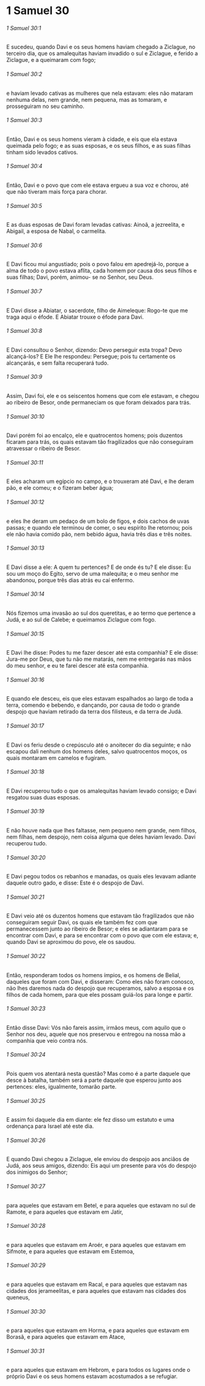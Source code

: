 # 1 Samuel 30

###### 1 Samuel 30:1

E sucedeu, quando Davi e os seus homens haviam chegado a Ziclague, no terceiro dia, que os amalequitas haviam invadido o sul e Ziclague, e ferido a Ziclague, e a queimaram com fogo;

###### 1 Samuel 30:2

e haviam levado cativas as mulheres que nela estavam: eles não mataram nenhuma delas, nem grande, nem pequena, mas as tomaram, e prosseguiram no seu caminho.

###### 1 Samuel 30:3

Então, Davi e os seus homens vieram à cidade, e eis que ela estava queimada pelo fogo; e as suas esposas, e os seus filhos, e as suas filhas tinham sido levados cativos.

###### 1 Samuel 30:4

Então, Davi e o povo que com ele estava ergueu a sua voz e chorou, até que não tiveram mais força para chorar.

###### 1 Samuel 30:5

E as duas esposas de Davi foram levadas cativas: Ainoã, a jezreelita, e Abigail, a esposa de Nabal, o carmelita.

###### 1 Samuel 30:6

E Davi ficou mui angustiado; pois o povo falou em apedrejá-lo, porque a alma de todo o povo estava aflita, cada homem por causa dos seus filhos e suas filhas; Davi, porém, animou- se no Senhor, seu Deus.

###### 1 Samuel 30:7

E Davi disse a Abiatar, o sacerdote, filho de Aimeleque: Rogo-te que me traga aqui o éfode. E Abiatar trouxe o éfode para Davi.

###### 1 Samuel 30:8

E Davi consultou o Senhor, dizendo: Devo perseguir esta tropa? Devo alcançá-los? E Ele lhe respondeu: Persegue; pois tu certamente os alcançarás, e sem falta recuperará tudo.

###### 1 Samuel 30:9

Assim, Davi foi, ele e os seiscentos homens que com ele estavam, e chegou ao ribeiro de Besor, onde permaneciam os que foram deixados para trás.

###### 1 Samuel 30:10

Davi porém foi ao encalço, ele e quatrocentos homens; pois duzentos ficaram para trás, os quais estavam tão fragilizados que não conseguiram atravessar o ribeiro de Besor.

###### 1 Samuel 30:11

E eles acharam um egípcio no campo, e o trouxeram até Davi, e lhe deram pão, e ele comeu; e o fizeram beber água;

###### 1 Samuel 30:12

e eles lhe deram um pedaço de um bolo de figos, e dois cachos de uvas passas; e quando ele terminou de comer, o seu espírito lhe retornou; pois ele não havia comido pão, nem bebido água, havia três dias e três noites.

###### 1 Samuel 30:13

E Davi disse a ele: A quem tu pertences? E de onde és tu? E ele disse: Eu sou um moço do Egito, servo de uma malequita; e o meu senhor me abandonou, porque três dias atrás eu caí enfermo.

###### 1 Samuel 30:14

Nós fizemos uma invasão ao sul dos queretitas, e ao termo que pertence a Judá, e ao sul de Calebe; e queimamos Ziclague com fogo.

###### 1 Samuel 30:15

E Davi lhe disse: Podes tu me fazer descer até esta companhia? E ele disse: Jura-me por Deus, que tu não me matarás, nem me entregarás nas mãos do meu senhor, e eu te farei descer até esta companhia.

###### 1 Samuel 30:16

E quando ele desceu, eis que eles estavam espalhados ao largo de toda a terra, comendo e bebendo, e dançando, por causa de todo o grande despojo que haviam retirado da terra dos filisteus, e da terra de Judá.

###### 1 Samuel 30:17

E Davi os feriu desde o crepúsculo até o anoitecer do dia seguinte; e não escapou dali nenhum dos homens deles, salvo quatrocentos moços, os quais montaram em camelos e fugiram.

###### 1 Samuel 30:18

E Davi recuperou tudo o que os amalequitas haviam levado consigo; e Davi resgatou suas duas esposas.

###### 1 Samuel 30:19

E não houve nada que lhes faltasse, nem pequeno nem grande, nem filhos, nem filhas, nem despojo, nem coisa alguma que deles haviam levado. Davi recuperou tudo.

###### 1 Samuel 30:20

E Davi pegou todos os rebanhos e manadas, os quais eles levavam adiante daquele outro gado, e disse: Este é o despojo de Davi.

###### 1 Samuel 30:21

E Davi veio até os duzentos homens que estavam tão fragilizados que não conseguiram seguir Davi, os quais ele também fez com que permanecessem junto ao ribeiro de Besor; e eles se adiantaram para se encontrar com Davi, e para se encontrar com o povo que com ele estava; e, quando Davi se aproximou do povo, ele os saudou.

###### 1 Samuel 30:22

Então, responderam todos os homens ímpios, e os homens de Belial, daqueles que foram com Davi, e disseram: Como eles não foram conosco, não lhes daremos nada do despojo que recuperamos, salvo a esposa e os filhos de cada homem, para que eles possam guiá-los para longe e partir.

###### 1 Samuel 30:23

Então disse Davi: Vós não fareis assim, irmãos meus, com aquilo que o Senhor nos deu, aquele que nos preservou e entregou na nossa mão a companhia que veio contra nós.

###### 1 Samuel 30:24

Pois quem vos atentará nesta questão? Mas como é a parte daquele que desce à batalha, também será a parte daquele que esperou junto aos pertences: eles, igualmente, tomarão parte.

###### 1 Samuel 30:25

E assim foi daquele dia em diante: ele fez disso um estatuto e uma ordenança para Israel até este dia.

###### 1 Samuel 30:26

E quando Davi chegou a Ziclague, ele enviou do despojo aos anciãos de Judá, aos seus amigos, dizendo: Eis aqui um presente para vós do despojo dos inimigos do Senhor;

###### 1 Samuel 30:27

para aqueles que estavam em Betel, e para aqueles que estavam no sul de Ramote, e para aqueles que estavam em Jatir,

###### 1 Samuel 30:28

e para aqueles que estavam em Aroér, e para aqueles que estavam em Sifmote, e para aqueles que estavam em Estemoa,

###### 1 Samuel 30:29

e para aqueles que estavam em Racal, e para aqueles que estavam nas cidades dos jerameelitas, e para aqueles que estavam nas cidades dos queneus,

###### 1 Samuel 30:30

e para aqueles que estavam em Horma, e para aqueles que estavam em Borasã, e para aqueles que estavam em Atace,

###### 1 Samuel 30:31

e para aqueles que estavam em Hebrom, e para todos os lugares onde o próprio Davi e os seus homens estavam acostumados a se refugiar.


